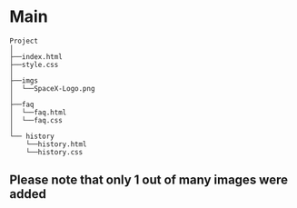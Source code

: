 # Main

```
Project
│
├──index.html
├──style.css
│
├──imgs
│  └──SpaceX-Logo.png
│
├──faq
│  └──faq.html
│  └──faq.css
│
└── history
    └──history.html
    └──history.css
```

## Please note that only 1 out of many images were added
